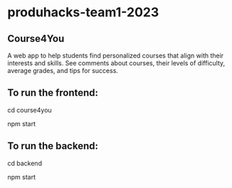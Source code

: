 # produhacks-team1-2023

## Course4You
A web app to help students find personalized courses that align with their interests and skills. See comments about courses, their levels of difficulty, average grades, and tips for success. 
 
## To run the frontend:

cd course4you

npm start

## To run the backend:

cd backend

npm start

